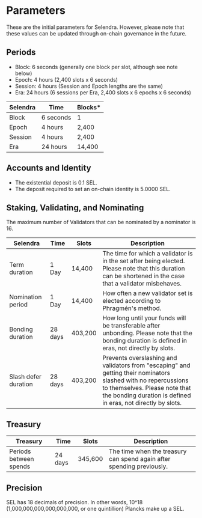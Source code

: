# Parameters

These are the initial parameters for Selendra. However, please note that these values can be updated through on-chain governance in the future.

## Periods

- Block: 6 seconds (generally one block per slot, although see note below)
- Epoch: 4 hours (2,400 slots x 6 seconds)
- Session: 4 hours (Session and Epoch lengths are the same)
- Era: 24 hours (6 sessions per Era, 2,400 slots x 6 epochs x 6 seconds)

| **Selendra** | **Time**    | **Blocks*** |
|--------------|-------------|-------------|
| Block        | 6 seconds   | 1           |
| Epoch        | 4 hours     | 2,400       |
| Session      | 4 hours     | 2,400       |
| Era          | 24 hours    | 14,400      |

## Accounts and Identity

- The existential deposit is 0.1 SEL.
- The deposit required to set an on-chain identity is 5.0000 SEL.

## Staking, Validating, and Nominating

The maximum number of Validators that can be nominated by a nominator is 16.

| **Selendra**      | **Time** | **Slots** | **Description**                                                   |
|-------------------|----------|-----------|-------------------------------------------------------------------|
| Term duration     | 1 Day    | 14,400    | The time for which a validator is in the set after being elected. Please note that this duration can be shortened in the case that a validator misbehaves. |
| Nomination period | 1 Day    | 14,400    | How often a new validator set is elected according to Phragmén's method. |
| Bonding duration  | 28 days  | 403,200   | How long until your funds will be transferable after unbonding. Please note that the bonding duration is defined in eras, not directly by slots. |
| Slash defer duration | 28 days | 403,200 | Prevents overslashing and validators from "escaping" and getting their nominators slashed with no repercussions to themselves. Please note that the bonding duration is defined in eras, not directly by slots. |

## Treasury

| **Treasury**           | **Time** | **Slots** | **Description**                               |
|------------------------|----------|-----------|-----------------------------------------------|
| Periods between spends | 24 days  | 345,600   | The time when the treasury can spend again after spending previously.

## Precision

SEL has 18 decimals of precision. In other words, 10^18 (1,000,000,000,000,000,000, or one quintillion) Plancks make up a SEL.
